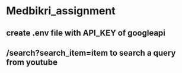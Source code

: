 # Medbikri_assignment

## create .env file with API_KEY of googleapi

## /search?search_item=item to search a query from youtube
